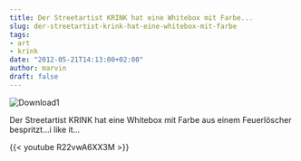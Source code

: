 ```yaml
---
title: Der Streetartist KRINK hat eine Whitebox mit Farbe...
slug: der-streetartist-krink-hat-eine-whitebox-mit-farbe
tags:
- art
- krink
date: "2012-05-21T14:13:00+02:00"
author: marvin
draft: false
---
```

![Download1](/images/Download1.png)

Der Streetartist KRINK hat eine Whitebox mit Farbe aus einem
Feuerlöscher bespritzt...i like it...

{{< youtube R22vwA6XX3M >}}